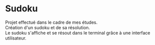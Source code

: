 # Sudoku
Projet effectué dans le cadre de mes études.  
Création d'un sudoku et de sa résolution.  
Le sudoku s'affiche et se résout dans le terminal grâce à une interface utilisateur.
